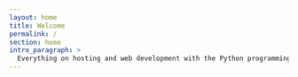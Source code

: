 ```yaml
---
layout: home
title: Welcome
permalink: /
section: home
intro_paragraph: >
  Everything on hosting and web development with the Python programming language.
---
```

